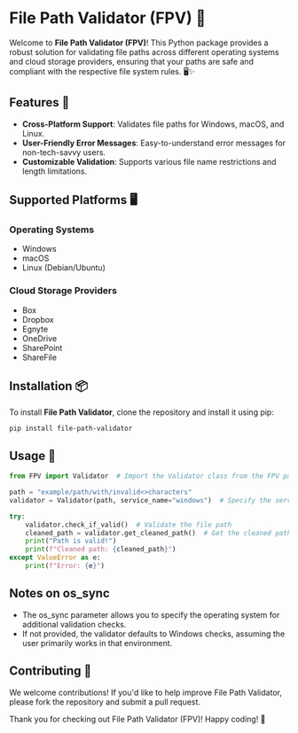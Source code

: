 # File Path Validator (FPV) 🚀

Welcome to **File Path Validator (FPV)**! This Python package provides a robust solution for validating file paths across different operating systems and cloud storage providers, ensuring that your paths are safe and compliant with the respective file system rules. 🖥️✨

## Features 🌟

- **Cross-Platform Support**: Validates file paths for Windows, macOS, and Linux.
- **User-Friendly Error Messages**: Easy-to-understand error messages for non-tech-savvy users.
- **Customizable Validation**: Supports various file name restrictions and length limitations.

## Supported Platforms 🖥️

### Operating Systems
- Windows
- macOS
- Linux (Debian/Ubuntu)

### Cloud Storage Providers
- Box
- Dropbox
- Egnyte
- OneDrive
- SharePoint
- ShareFile

## Installation 📦

To install **File Path Validator**, clone the repository and install it using pip:

```bash
pip install file-path-validator
```

## Usage 📖

```python
from FPV import Validator  # Import the Validator class from the FPV package

path = "example/path/with/invalid<>characters"
validator = Validator(path, service_name="windows")  # Specify the service name and path

try:
    validator.check_if_valid()  # Validate the file path
    cleaned_path = validator.get_cleaned_path()  # Get the cleaned path
    print("Path is valid!")
    print(f"Cleaned path: {cleaned_path}")
except ValueError as e:
    print(f"Error: {e}")
```

## Notes on os_sync
- The os_sync parameter allows you to specify the operating system for additional validation checks.
- If not provided, the validator defaults to Windows checks, assuming the user primarily works in that environment.


## Contributing 🤝
We welcome contributions! If you'd like to help improve File Path Validator, please fork the repository and submit a pull request.

Thank you for checking out File Path Validator (FPV)! Happy coding! 🎉
